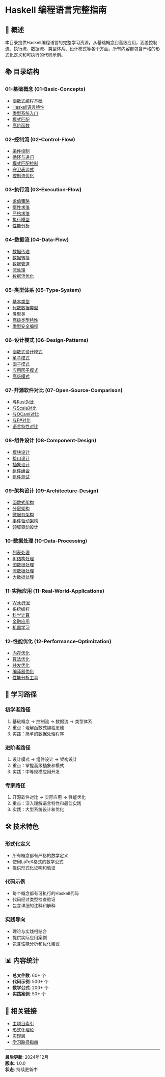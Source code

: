 # Haskell 编程语言完整指南

## 🎯 概述

本目录提供Haskell编程语言的完整学习资源，从基础概念到高级应用，涵盖控制流、执行流、数据流、类型体系、设计模式等各个方面。所有内容都包含严格的形式化定义和可执行的代码示例。

## 📚 目录结构

### 01-基础概念 (01-Basic-Concepts)
- [函数式编程基础](01-Basic-Concepts/01-Functional-Programming-Basics.md)
- [Haskell语言特性](01-Basic-Concepts/02-Haskell-Language-Features.md)
- [类型系统入门](01-Basic-Concepts/03-Type-System-Introduction.md)
- [模式匹配](01-Basic-Concepts/04-Pattern-Matching.md)
- [高阶函数](01-Basic-Concepts/05-Higher-Order-Functions.md)

### 02-控制流 (02-Control-Flow)
- [条件控制](02-Control-Flow/01-Conditional-Control.md)
- [循环与递归](02-Control-Flow/02-Loops-and-Recursion.md)
- [模式匹配控制](02-Control-Flow/03-Pattern-Matching-Control.md)
- [守卫表达式](02-Control-Flow/04-Guard-Expressions.md)
- [控制流优化](02-Control-Flow/05-Control-Flow-Optimization.md)

### 03-执行流 (03-Execution-Flow)
- [求值策略](03-Execution-Flow/01-Evaluation-Strategies.md)
- [惰性求值](03-Execution-Flow/02-Lazy-Evaluation.md)
- [严格求值](03-Execution-Flow/03-Strict-Evaluation.md)
- [执行模型](03-Execution-Flow/04-Execution-Model.md)
- [性能分析](03-Execution-Flow/05-Performance-Analysis.md)

### 04-数据流 (04-Data-Flow)
- [数据传递](04-Data-Flow/01-Data-Passing.md)
- [数据转换](04-Data-Flow/02-Data-Transformation.md)
- [数据管道](04-Data-Flow/03-Data-Pipelines.md)
- [流处理](04-Data-Flow/04-Stream-Processing.md)
- [数据流优化](04-Data-Flow/05-Data-Flow-Optimization.md)

### 05-类型体系 (05-Type-System)
- [基本类型](05-Type-System/01-Basic-Types.md)
- [代数数据类型](05-Type-System/02-Algebraic-Data-Types.md)
- [类型类](05-Type-System/03-Type-Classes.md)
- [高级类型特性](05-Type-System/04-Advanced-Type-Features.md)
- [类型安全编程](05-Type-System/05-Type-Safe-Programming.md)

### 06-设计模式 (06-Design-Patterns)
- [函数式设计模式](06-Design-Patterns/01-Functional-Design-Patterns.md)
- [单子模式](06-Design-Patterns/02-Monad-Patterns.md)
- [函子模式](06-Design-Patterns/03-Functor-Patterns.md)
- [应用函子模式](06-Design-Patterns/04-Applicative-Patterns.md)
- [高级模式](06-Design-Patterns/05-Advanced-Patterns.md)

### 07-开源软件对比 (07-Open-Source-Comparison)
- [与Rust对比](07-Open-Source-Comparison/01-Haskell-vs-Rust.md)
- [与Scala对比](07-Open-Source-Comparison/02-Haskell-vs-Scala.md)
- [与OCaml对比](07-Open-Source-Comparison/03-Haskell-vs-OCaml.md)
- [与F#对比](07-Open-Source-Comparison/04-Haskell-vs-FSharp.md)
- [语言特性对比](07-Open-Source-Comparison/05-Language-Features-Comparison.md)

### 08-组件设计 (08-Component-Design)
- [模块设计](08-Component-Design/01-Module-Design.md)
- [接口设计](08-Component-Design/02-Interface-Design.md)
- [抽象设计](08-Component-Design/03-Abstraction-Design.md)
- [组件组合](08-Component-Design/04-Component-Composition.md)
- [组件测试](08-Component-Design/05-Component-Testing.md)

### 09-架构设计 (09-Architecture-Design)
- [函数式架构](09-Architecture-Design/01-Functional-Architecture.md)
- [分层架构](09-Architecture-Design/02-Layered-Architecture.md)
- [微服务架构](09-Architecture-Design/03-Microservices-Architecture.md)
- [事件驱动架构](09-Architecture-Design/04-Event-Driven-Architecture.md)
- [领域驱动设计](09-Architecture-Design/05-Domain-Driven-Design.md)

### 10-数据处理 (10-Data-Processing)
- [列表处理](10-Data-Processing/01-List-Processing.md)
- [树结构处理](10-Data-Processing/02-Tree-Processing.md)
- [图数据处理](10-Data-Processing/03-Graph-Processing.md)
- [流数据处理](10-Data-Processing/04-Stream-Processing.md)
- [大数据处理](10-Data-Processing/05-Big-Data-Processing.md)

### 11-实际应用 (11-Real-World-Applications)
- [Web开发](11-Real-World-Applications/01-Web-Development.md)
- [系统编程](11-Real-World-Applications/02-System-Programming.md)
- [科学计算](11-Real-World-Applications/03-Scientific-Computing.md)
- [金融应用](11-Real-World-Applications/04-Financial-Applications.md)
- [机器学习](11-Real-World-Applications/05-Machine-Learning.md)

### 12-性能优化 (12-Performance-Optimization)
- [内存优化](12-Performance-Optimization/01-Memory-Optimization.md)
- [算法优化](12-Performance-Optimization/02-Algorithm-Optimization.md)
- [并发优化](12-Performance-Optimization/03-Concurrency-Optimization.md)
- [编译器优化](12-Performance-Optimization/04-Compiler-Optimization.md)
- [性能分析工具](12-Performance-Optimization/05-Performance-Analysis-Tools.md)

## 🎯 学习路径

### 初学者路径
1. 基础概念 → 控制流 → 数据流 → 类型体系
2. 重点：理解函数式编程思维
3. 实践：简单的数据处理程序

### 进阶者路径
1. 设计模式 → 组件设计 → 架构设计
2. 重点：掌握高级抽象和模式
3. 实践：中等规模应用开发

### 专家路径
1. 开源软件对比 → 实际应用 → 性能优化
2. 重点：深入理解语言特性和最佳实践
3. 实践：大型系统设计和优化

## 🛠️ 技术特色

### 形式化定义
- 所有概念都有严格的数学定义
- 使用LaTeX格式的数学公式
- 提供形式化证明和验证

### 代码示例
- 每个概念都有可执行的Haskell代码
- 代码经过类型检查验证
- 包含详细的注释和解释

### 实践导向
- 理论与实践相结合
- 提供实际应用案例
- 包含性能分析和优化建议

## 📊 内容统计

- **总文件数**: 60+ 个
- **代码示例**: 500+ 个
- **数学公式**: 200+ 个
- **实践案例**: 50+ 个

## 🔗 相关链接

- [主项目索引](../README.md)
- [形式化理论](../03-Theory/README.md)
- [实现层](../07-Implementation/README.md)
- [学习路径指南](../LEARNING_PATH_GUIDE.md)

---

**最后更新**: 2024年12月  
**版本**: 1.0.0  
**状态**: 持续更新中
